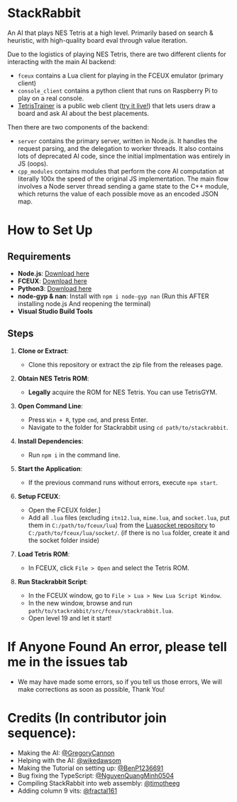 # StackRabbit

An AI that plays NES Tetris at a high level. Primarily based on search & heuristic, with high-quality board eval through value iteration.

Due to the logistics of playing NES Tetris, there are two different clients for interacting with the main AI backend:

- `fceux` contains a Lua client for playing in the FCEUX emulator (primary client)
-  `console_client` contains a python client that runs on Raspberry Pi to play on a real console.
- [TetrisTrainer](https://github.com/GregoryCannon/TetrisTrainer) is a public web client ([try it live!](https://gregorycannon.github.io/TetrisTrainer)) that lets users draw a board and ask AI about the best placements.


Then there are two components of the backend:

- `server` contains the primary server, written in Node.js. It handles the request parsing, and the delegation to worker threads. It also contains lots of deprecated AI code, since the initial implmentation was entirely in JS (oops).
- `cpp_modules` contains modules that perform the core AI computation at literally 100x the speed of the original JS implementation. The main flow involves a Node server thread sending a game state to the C++ module, which returns the value of each possible move as an encoded JSON map.


# How to Set Up

## Requirements

- **Node.js**: [Download here](https://nodejs.org)
- **FCEUX**: [Download here](https://fceux.com)
- **Python3**: [Download here](https://python.org)
- **node-gyp & nan**: Install with `npm i node-gyp nan` (Run this AFTER installing node.js And reopening the terminal)
- **Visual Studio Build Tools**

## Steps

1. **Clone or Extract**:
   - Clone this repository or extract the zip file from the releases page.

2. **Obtain NES Tetris ROM**:
   - **Legally** acquire the ROM for NES Tetris. You can use TetrisGYM.

3. **Open Command Line**:
   - Press `Win + R`, type `cmd`, and press Enter.
   - Navigate to the folder for Stackrabbit using `cd path/to/stackrabbit`.

4. **Install Dependencies**:
   - Run `npm i` in the command line.

5. **Start the Application**:
   - If the previous command runs without errors, execute `npm start`.

6. **Setup FCEUX**:
   - Open the FCEUX folder.]
   - Add all `.lua` files (excluding `itn12.lua`, `mime.lua`, and `socket.lua`, put them in `C:/path/to/fceux/lua`) from the [Luasocket repository](https://github.com/lunarmodules/luasocket) to `C:/path/to/fceux/lua/socket/`. (if there is no `lua` folder, create it and the socket folder inside)

7. **Load Tetris ROM**:
   - In FCEUX, click `File > Open` and select the Tetris ROM.

8. **Run Stackrabbit Script**:
   - In the FCEUX window, go to `File > Lua > New Lua Script Window`.
   - In the new window, browse and run `path/to/stackrabbit/src/fceux/stackrabbit.lua`.
   - Open level 19 and let it start!


# If Anyone Found An error, please tell me in the issues tab
  - We may have made some errors, so if you tell us those errors, We will make corrections as soon as possible, Thank You!

# Credits (In contributor join sequence):
  - Making the AI: [@GregoryCannon](https://github.com/GregoryCannon)
  - Helping with the AI: [@wikedawsom](https://github.com/wikedawsom)
  - Making the Tutorial on setting up: [@BenP1236691](https://github.com/BenP1236691)
  - Bug fixing the TypeScript: [@NguyenQuangMinh0504](https://github.com/NguyenQuangMinh0504)
  - Compiling StackRabbit into web assembly: [@timotheeg](https://github.com/timotheeg)
  - Adding column 9 vits: [@fractal161](https://github.com/fractal161)
